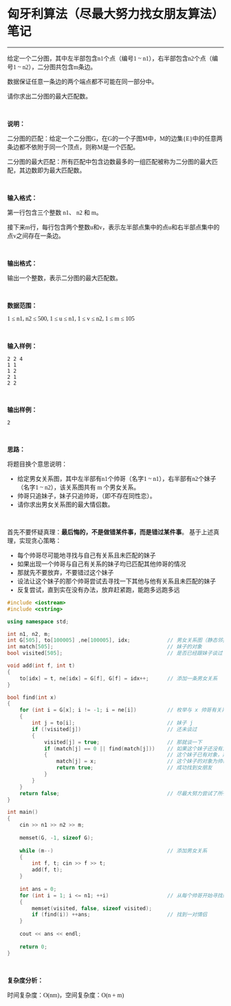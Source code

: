 <font face="微软雅黑">

# 匈牙利算法（尽最大努力找女朋友算法）笔记

---

给定一个二分图，其中左半部包含n1个点（编号1 ~ n1），右半部包含n2个点（编号1 ~ n2），二分图共包含m条边。

数据保证任意一条边的两个端点都不可能在同一部分中。

请你求出二分图的最大匹配数。

<br>

**说明：**

二分图的匹配：给定一个二分图G，在G的一个子图M中，M的边集{E}中的任意两条边都不依附于同一个顶点，则称M是一个匹配。

二分图的最大匹配：所有匹配中包含边数最多的一组匹配被称为二分图的最大匹配，其边数即为最大匹配数。

<br>

**输入格式：**

第一行包含三个整数 n1、 n2 和 m。

接下来m行，每行包含两个整数u和v，表示左半部点集中的点u和右半部点集中的点v之间存在一条边。

<br>

**输出格式：**

输出一个整数，表示二分图的最大匹配数。

<br>

**数据范围：**

1 ≤ n1, n2 ≤ 500,
1 ≤ u ≤ n1,
1 ≤ v ≤ n2,
1 ≤ m ≤ 105

<br>

**输入样例：**

```
2 2 4
1 1
1 2
2 1
2 2
```

<br>

**输出样例：**
```
2
```

<br>

**思路：**

将题目换个意思说明：
- 给定男女关系图，其中左半部有n1个帅哥（名字1 ~ n1），右半部有n2个妹子（名字1 ~ n2），该关系图共有 m 个男女关系。
- 帅哥只追妹子，妹子只追帅哥，（即不存在同性恋）。
- 请你求出男女关系图的最大情侣数。

<br>

首先不要怀疑真理：**最后悔的，不是做错某件事，而是错过某件事**。
基于上述真理，实现贪心策略：
- 每个帅哥尽可能地寻找与自己有关系且未匹配的妹子
- 如果出现一个帅哥与自己有关系的妹子均已匹配其他帅哥的情况
- 那就先不要放弃，不要错过这个妹子
- 设法让这个妹子的那个帅哥尝试去寻找一下其他与他有关系且未匹配的妹子
- 反复尝试，直到实在没有办法，放弃赶紧跑，能跑多远跑多远

``` cpp {.line-numbers}
#include <iostream>
#include <cstring>

using namespace std;

int n1, n2, m;
int G[505], to[100005] ,ne[100005], idx;            // 男女关系图（静态邻接链表）
int match[505];                                     // 妹子的对象
bool visited[505];                                  // 是否已经跟妹子谈过

void add(int f, int t)
{
    to[idx] = t, ne[idx] = G[f], G[f] = idx++;      // 添加一条男女关系
}

bool find(int x)
{
    for (int i = G[x]; i != -1; i = ne[i])          // 枚举与 x 帅哥有关系的妹子
    {
        int j = to[i];                              // 妹子 j
        if (!visited[j])                            // 还未谈过
        {
            visited[j] = true;                      // 那就谈一下
            if (match[j] == 0 || find(match[j]))    // 如果这个妹子还没有对象或者
            {                                       // 这个妹子已有对象，那就设法让妹子的对象去找其他妹子
                match[j] = x;                       // 这个妹子的对象为帅哥 x
                return true;                        // 成功找到女朋友
            }
        }
    }
    return false;                                   // 尽最大努力尝试了所有方法，还是没有找到女朋友
}

int main()
{
    cin >> n1 >> n2 >> m;
    
    memset(G, -1, sizeof G);
    
    while (m--)                                     // 添加男女关系
    {
        int f, t; cin >> f >> t;
        add(f, t);
    }
    
    int ans = 0;
    for (int i = 1; i <= n1; ++i)                   // 从每个帅哥开始寻找妹子
    {
        memset(visited, false, sizeof visited);
        if (find(i)) ++ans;                         // 找到一对情侣
    }
    
    cout << ans << endl;
    
    return 0;
}
```

<br>

**复杂度分析：**

时间复杂度：O(nm)，空间复杂度：O(n + m)